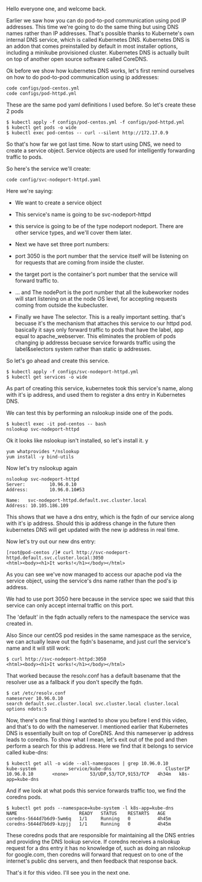 Hello everyone one, and welcome back.

Earlier we saw how you can do pod-to-pod communication using pod IP addresses. This time we're going to do the same thing but using DNS names rather than IP addresses. That's possible thanks to Kubernete's own internal DNS service, which is called Kubernetes DNS. Kubernetes DNS is an addon that comes preinstalled by default in most installer options, including a minikube provisioned cluster. Kubernetes DNS is actually built on top of another open source software called CoreDNS.

Ok before we show how kubernetes DNS works, let's first remind ourselves on how to do pod-to-pod communication using ip addresses:

```
code configs/pod-centos.yml
code configs/pod-httpd.yml
```

These are the same pod yaml definitions I used before. So let's create these 2 pods

```
$ kubectl apply -f configs/pod-centos.yml -f configs/pod-httpd.yml
$ kubectl get pods -o wide
$ kubectl exec pod-centos -- curl --silent http://172.17.0.9
```

So that's how far we got last time. Now to start using DNS, we need to create a service object. Service objects are used for intelligently forwarding traffic to pods.

So here's the service we'll create:

```
code config/svc-nodeport-httpd.yaml
```


Here we're saying:

- We want to create a service object 
- This service's name is going to be svc-nodeport-httpd
- this service is going to be of the type nodeport nodeport. There are other service types, and we'll cover them later. 

- Next we have set three port numbers:
-  port 3050 is the port number that the service itself will be listening on for requests that are coming from inside the cluster. 
- the target port is the container's port number that the service will forward traffic to.
- ... and The nodePort is the port number that all the kubeworker nodes will start listening on at the node OS level, for accepting requests coming from outside the kubecluster. 
- Finally we have The selector. This is a really important setting. that's becuase it's the mechanism that attaches this service to our httpd pod. basically it says only forward traffic to pods that have the label, app equal to apache_webserver. This eliminates the problem of pods changing ip addresss becuase service forwards traffic using the label&selectors system rather than static ip addresses. 


So let's go ahead and create this service. 

```
$ kubectl apply -f configs/svc-nodeport-httpd.yml
$ kubectl get services -o wide
```

As part of creating this service, kubernetes took this service's name, along with it's ip address, and used them to register a dns entry in Kubernetes DNS.

We can test this by performing an nslookup inside one of the pods.

```
$ kubectl exec -it pod-centos -- bash
nslookup svc-nodeport-httpd
```

Ok it looks like nslookup isn't installed, so let's install it. y


```
yum whatprovides */nslookup
yum install -y bind-utils
```

Now let's try nslookup again

```
nslookup svc-nodeport-httpd
Server:         10.96.0.10
Address:        10.96.0.10#53

Name:   svc-nodeport-httpd.default.svc.cluster.local
Address: 10.105.186.109
```

This shows that we have a dns entry, which is the fqdn of our service along with it's ip address. Should this ip address change in the future then kubernetes DNS will get updated with the new ip address in real time. 



Now let's try out our new dns entry:


```
[root@pod-centos /]# curl http://svc-nodeport-httpd.default.svc.cluster.local:3050
<html><body><h1>It works!</h1></body></html>
```

As you can see we've now managed to access our apache pod via the service object, using the service's dns name rather than the pod's ip address.


We had to use port 3050 here because in the service spec we said that this service can only accept internal traffic on this port.

The 'default' in the fqdn actually refers to the namespace the service was created in. 

Also Since our centOS pod resides in the same namespace as the service, we can actually leave out the fqdn's basename, and just curl the service's name and it will still work:

```
$ curl http://svc-nodeport-httpd:3050
<html><body><h1>It works!</h1></body></html>
```

That worked because the resolv.conf has a default basename that the resolver use as a fallback if you don't specify the fqdn. 


```
$ cat /etc/resolv.conf 
nameserver 10.96.0.10
search default.svc.cluster.local svc.cluster.local cluster.local
options ndots:5
```

Now, there's one final thing I wanted to show you before I end this video, and that's to do with the nameserver. I mentioned earlier that Kubernetes DNS is essentially built on top of CoreDNS. And this nameserver ip address leads to coredns. To show what I mean, let's exit out of the pod and then perform a search for this ip address. Here we find that it belongs to service called kube-dns:

```
$ kubectl get all -o wide --all-namespaces | grep 10.96.0.10
kube-system            service/kube-dns                    ClusterIP   10.96.0.10       <none>        53/UDP,53/TCP,9153/TCP   4h34m   k8s-app=kube-dns
```

And if we look at what pods this service forwards traffic too, we find the coredns pods. 


```
$ kubectl get pods --namespace=kube-system -l k8s-app=kube-dns 
NAME                       READY   STATUS    RESTARTS   AGE
coredns-5644d7b6d9-5wm6q   1/1     Running   0          4h45m
coredns-5644d7b6d9-kzpjj   1/1     Running   0          4h45m
```

These coredns pods that are responsible for maintaining all the DNS entries and providing the DNS lookup service. If coredns receives a nslookup request for a dns entry it has no knowledge of, such as doing an nslookup for google.com, then coredns will forward that request on to one of the internet's public dns servers, and then feedback that response back. 

That's it for this video. I'll see you in the next one. 

